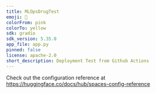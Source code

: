 ```yaml
---
title: MLOpsDrugTest
emoji: 🐨
colorFrom: pink
colorTo: yellow
sdk: gradio
sdk_version: 5.35.0
app_file: app.py
pinned: false
license: apache-2.0
short_description: Deployment Test from Github Actions
---
```


Check out the configuration reference at https://huggingface.co/docs/hub/spaces-config-reference
